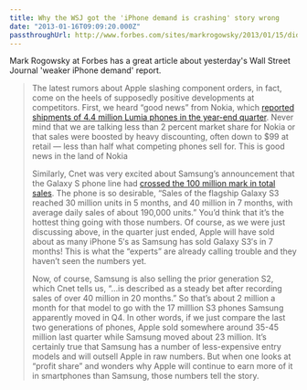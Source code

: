 ```yaml
---
title: Why the WSJ got the 'iPhone demand is crashing' story wrong
date: "2013-01-16T09:09:20.000Z"
passthroughUrl: http://www.forbes.com/sites/markrogowsky/2013/01/15/did-the-wsj-get-punkd-on-apple-or-is-it-rotten-to-the-core/
---
```


Mark Rogowsky at Forbes has a great article about yesterday's Wall Street Journal 'weaker iPhone demand' report.

> The latest rumors about Apple slashing component orders, in fact, come on the heels of supposedly positive developments at competitors. First, we heard “good news” from Nokia, which [reported shipments of 4.4 million Lumia phones in the year-end quarter](http://www.nytimes.com/2013/01/11/technology/nokia-sees-results-from-new-smartphone-line.html). Never mind that we are talking less than 2 percent market share for Nokia or that sales were boosted by heavy discounting, often down to $99 at retail — less than half what competing phones sell for. This is good news in the land of Nokia
> 
> Similarly, Cnet was very excited about Samsung’s announcement that the Galaxy S phone line had [crossed the 100 million mark in total sales](http://news.cnet.com/8301-1035_3-57563765-94/samsung-weve-sold-100-million-galaxy-s-smartphones/). The phone is so desirable, “Sales of the flagship Galaxy S3 reached 30 million units in 5 months, and 40 million in 7 months, with average daily sales of about 190,000 units.” You’d think that it’s the hottest thing going with those numbers. Of course, as we were just discussing above, in the quarter just ended, Apple will have sold about as many iPhone 5′s as Samsung has sold Galaxy S3′s in 7 months! This is what the “experts” are already calling trouble and they haven’t seen the numbers yet.
> 
> Now, of course, Samsung is also selling the prior generation S2, which Cnet tells us, “…is described as a steady bet after recording sales of over 40 million in 20 months.” So that’s about 2 million a month for that model to go with the 17 milllion S3 phones Samsung apparently moved in Q4. In other words, if we just compare the last two generations of phones, Apple sold somewhere around 35-45 million last quarter while Samsung moved about 23 million. It’s certainly true that Samsung has a number of less-expensive entry models and will outsell Apple in raw numbers. But when one looks at “profit share” and wonders why Apple will continue to earn more of it in smartphones than Samsung, those numbers tell the story.
